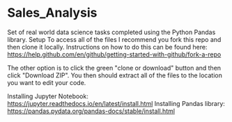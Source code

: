 # Sales_Analysis
Set of real world data science tasks completed using the Python Pandas library.
Setup
To access all of the files I recommend you fork this repo and then clone it locally. Instructions on how to do this can be found here: https://help.github.com/en/github/getting-started-with-github/fork-a-repo

The other option is to click the green "clone or download" button and then click "Download ZIP". You then should extract all of the files to the location you want to edit your code.

Installing Jupyter Notebook: https://jupyter.readthedocs.io/en/latest/install.html
Installing Pandas library: https://pandas.pydata.org/pandas-docs/stable/install.html
